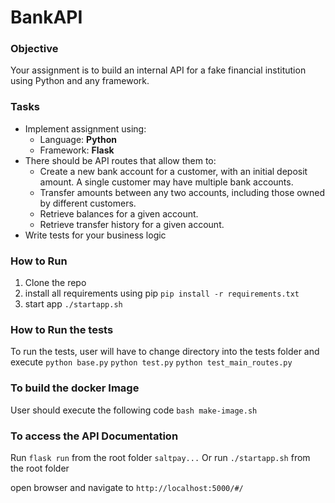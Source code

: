 # BankAPI

### Objective

Your assignment is to build an internal API for a fake financial institution using Python and any framework.

### Tasks

- Implement assignment using:
  - Language: **Python**
  - Framework: **Flask**
- There should be API routes that allow them to:
  - Create a new bank account for a customer, with an initial deposit amount. A
    single customer may have multiple bank accounts.
  - Transfer amounts between any two accounts, including those owned by
    different customers.
  - Retrieve balances for a given account.
  - Retrieve transfer history for a given account.
- Write tests for your business logic

### How to Run

1. Clone the repo
2. install all requirements using pip
```pip install -r requirements.txt```
3. start app
``` ./startapp.sh ```

### How to Run the tests

To run the tests, user will have to change directory into the tests folder
and execute
``` python base.py ```
``` python test.py ```
``` python test_main_routes.py ```

### To build the docker Image

User should execute the following code
``` bash make-image.sh ```

### To access the API Documentation

Run ``` flask run ``` from the root folder `saltpay...`
Or run ``` ./startapp.sh ``` from the root folder

open browser and navigate to
``` http://localhost:5000/#/ ```
